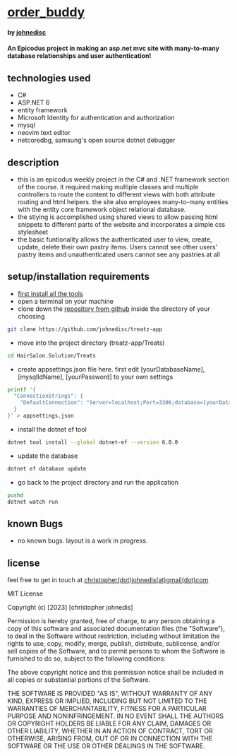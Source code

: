 

# [order_buddy](https://github.com/johnedisc/order-buddy.git)

#### by [johnedisc](https://johnedisc.github.io/portfolio/)

#### An Epicodus project in making an asp.net mvc site with many-to-many database relationships and user authentication!

## technologies used

* C#
* ASP.NET 6
* entity framework
* Microsoft Identity for authentication and authorization
* mysql
* neovim text editor
* netcoredbg, samsung's open source dotnet debugger

## description

* this is an epicodus weekly project in the C# and .NET framework section of the course. it required making multiple classes and multiple controllers to route the content to different views with both attribute routing and html helpers. the site also employees many-to-many entities with the entity core framework object relational database.
* the stlying is accomplished using shared views to allow passing html snippets to different parts of the website and incorporates a simple css stylesheet
* the basic funtionality allows the authenticated user to view, create, update, delete their own pastry items. Users cannot see other users' pastry items and unauthenticated users cannot see any pastries at all

## setup/installation requirements

* [first install all the tools](https://www.learnhowtoprogram.com/c-and-net/getting-started-with-c/installing-c-and-net)
* open a terminal on your machine
* clone down the [repository from github](https://github.com/johnedisc/treatz-app) inside the directory of your choosing
```bash
git clone https://github.com/johnedisc/treatz-app
```
* move into the project directory (treatz-app/Treats)
```bash
cd HairSalon.Solution/Treats
```
* create appsettings.json file here. first edit [yourDatabaseName], [mysqlIdName], [yourPassword] to your own settings
```bash
printf '{
  "ConnectionStrings": {
    "DefaultConnection": "Server=localhost;Port=3306;database=[yourDatabaseName];uid=[mysqlIdName];pwd=[yourPassword];"
  }
}' > appsettings.json
```
* install the dotnet ef tool
```bash
dotnet tool install --global dotnet-ef --version 6.0.0
```
* update the database 
```bash
dotnet ef database update
```
* go back to the project directory and run the application
```bash
pushd
dotnet watch run
```

## known Bugs

* no known bugs. layout is a work in progress.

## license

feel free to get in touch at [christopher(dot)johnedis(at)gmail(dot)com](christopher.johnedis@gmail.com)

MIT License

Copyright (c) [2023] [christopher johnedis]

Permission is hereby granted, free of charge, to any person obtaining a copy
of this software and associated documentation files (the "Software"), to deal
in the Software without restriction, including without limitation the rights
to use, copy, modify, merge, publish, distribute, sublicense, and/or sell
copies of the Software, and to permit persons to whom the Software is
furnished to do so, subject to the following conditions:

The above copyright notice and this permission notice shall be included in all
copies or substantial portions of the Software.

THE SOFTWARE IS PROVIDED "AS IS", WITHOUT WARRANTY OF ANY KIND, EXPRESS OR
IMPLIED, INCLUDING BUT NOT LIMITED TO THE WARRANTIES OF MERCHANTABILITY,
FITNESS FOR A PARTICULAR PURPOSE AND NONINFRINGEMENT. IN NO EVENT SHALL THE
AUTHORS OR COPYRIGHT HOLDERS BE LIABLE FOR ANY CLAIM, DAMAGES OR OTHER
LIABILITY, WHETHER IN AN ACTION OF CONTRACT, TORT OR OTHERWISE, ARISING FROM,
OUT OF OR IN CONNECTION WITH THE SOFTWARE OR THE USE OR OTHER DEALINGS IN THE
SOFTWARE.


